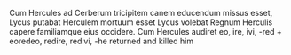 Cum Hercules ad Cerberum tricipitem canem educendum missus esset, Lycus putabat Herculem mortuum esset 
Lycus volebat Regnum Herculis capere familiamque eius occidere. 
Cum Hercules audiret 
eo, ire, ivi, -red + eoredeo, redire, redivi, -he returned and killed him
